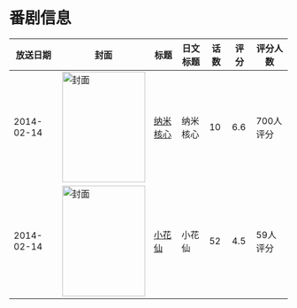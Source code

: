 # 番剧信息

|放送日期|封面|标题|日文标题|话数|评分|评分人数|
|---|---|---|---|---|---|---|
|2014-02-14|<img src="https://lain.bgm.tv/pic/cover/c/2b/9b/44461_2vVHi.jpg" alt="封面" style="width:150px;height:200px;object-fit:cover;">|[纳米核心](https://bangumi.tv/subject/44461)|纳米核心|10|6.6|700人评分|
|2014-02-14|<img src="https://lain.bgm.tv/pic/cover/c/9f/18/96972_LPV26.jpg" alt="封面" style="width:150px;height:200px;object-fit:cover;">|[小花仙](https://bangumi.tv/subject/96972)|小花仙|52|4.5|59人评分|
